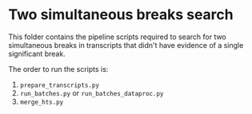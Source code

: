 # Two simultaneous breaks search
This folder contains the pipeline scripts required to search for two simultaneous breaks in transcripts that didn't have evidence of a single significant break.

The order to run the scripts is:
1. `prepare_transcripts.py`
2. `run_batches.py` or `run_batches_dataproc.py`
4. `merge_hts.py`
